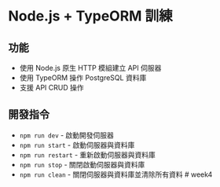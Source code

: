 # Node.js + TypeORM 訓練

## 功能

- 使用 Node.js 原生 HTTP 模組建立 API 伺服器
- 使用 TypeORM 操作 PostgreSQL 資料庫
- 支援 API CRUD 操作

## 開發指令

- `npm run dev` - 啟動開發伺服器
- `npm run start` - 啟動伺服器與資料庫
- `npm run restart` - 重新啟動伺服器與資料庫
- `npm run stop` - 關閉啟動伺服器與資料庫
- `npm run clean` - 關閉伺服器與資料庫並清除所有資料
#   w e e k 4  
 